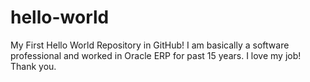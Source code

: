 # hello-world
My First Hello World Repository in GitHub!
I am basically a software professional and worked in Oracle ERP for past 15 years. I love my job! Thank you.
